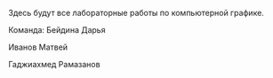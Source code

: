 Здесь будут все лабораторные работы по компьютерной графике.

Команда:
Бейдина Дарья  

Иванов Матвей  

Гаджиахмед Рамазанов  

